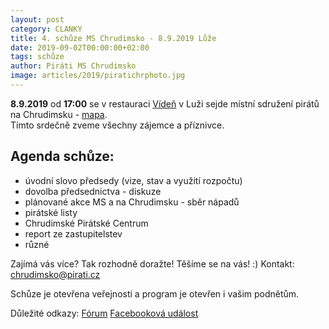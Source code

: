 ```yaml
---
layout: post
category: CLANKY
title: 4. schůze MS Chrudimsko - 8.9.2019 Lůže 
date: 2019-09-02T00:00:00+02:00
tags: schůze
author: Piráti MS Chrudimsko
image: articles/2019/piratichrphoto.jpg
---
```

**8.9.2019** od **17:00** se v restauraci [Vídeň](http://restauraceviden.cz/) v Luži sejde místní sdružení pirátů na Chrudimsku - [mapa](https://en.mapy.cz/zakladni?x=16.0290522&y=49.8935152&z=19&source=addr&id=9621835).  
Tímto srdečně zveme všechny zájemce a příznivce.

Agenda schůze:
-------------

* úvodní slovo předsedy (vize, stav a využití rozpočtu)
* dovolba předsednictva - diskuze
* plánované akce MS a na Chrudimsku - sběr nápadů
* pirátské listy
* Chrudimské Pirátské Centrum
* report ze zastupitelstev
* různé


Zajímá vás více? Tak rozhodně doražte! Těšíme se na vás! :)
Kontakt: chrudimsko@pirati.cz

Schůze je otevřena veřejnosti a program je otevřen i vašim podnětům.

Důležité odkazy:
[Fórum](https://forum.pirati.cz/viewtopic.php?p=633656#p633656)
[Facebooková událost]()
